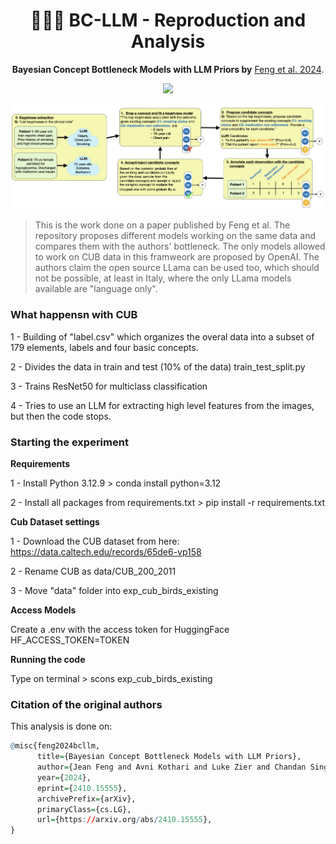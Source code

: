 <h1 align="center"> 🧑🏻‍💻 BC-LLM - Reproduction and Analysis </h1>
<p align="center"> <b>Bayesian Concept Bottleneck Models with LLM Priors by</b>  <a href="https://arxiv.org/abs/2410.15555">Feng et al. 2024</a>. 
</p>

<p align="center">
  <img src="https://img.shields.io/badge/python-3.7+-blue">
</p>  

![](./overview.png)

> This is the work done on a paper published by Feng et al. The repository proposes different models working on the same data and compares them with the authors' bottleneck.
The only models allowed to work on CUB data in this framweork are proposed by OpenAI.
> The authors claim the open source LLama can be used too, which should not be possible, at least in Italy, where the only LLama models available are "language only".

### What happensn with CUB

1 - Building of "label.csv" which organizes the overal data into a subset of 179 elements, labels and four basic concepts. 

2 - Divides the data in train and test (10% of the data) train_test_split.py

3 - Trains ResNet50 for multiclass classification

4 - Tries to use an LLM for extracting high level features from the images, but then the code stops.

### Starting the experiment

**Requirements**

1 - Install Python 3.12.9 > conda install python=3.12

2 - Install all packages from requirements.txt > pip install -r requirements.txt

**Cub Dataset settings**

1 - Download the CUB dataset from here: https://data.caltech.edu/records/65de6-vp158

2 - Rename CUB as data/CUB_200_2011

3 - Move "data" folder into exp_cub_birds_existing

**Access Models**

Create a .env with the access token for HuggingFace
HF_ACCESS_TOKEN=TOKEN

**Running the code**

Type on terminal > scons exp_cub_birds_existing

### Citation of the original authors
This analysis is done on:

```r
@misc{feng2024bcllm,
      title={Bayesian Concept Bottleneck Models with LLM Priors}, 
      author={Jean Feng and Avni Kothari and Luke Zier and Chandan Singh and Yan Shuo Tan},
      year={2024},
      eprint={2410.15555},
      archivePrefix={arXiv},
      primaryClass={cs.LG},
      url={https://arxiv.org/abs/2410.15555}, 
}
```
